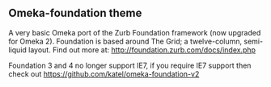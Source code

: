 ## Omeka-foundation theme

A very basic Omeka port of the Zurb Foundation framework (now upgraded for Omeka 2). Foundation is based around The Grid; a twelve-column, semi-liquid layout. Find out more at: http://foundation.zurb.com/docs/index.php

Foundation 3 and 4 no longer support IE7, if you require IE7 support then check out https://github.com/katel/omeka-foundation-v2
